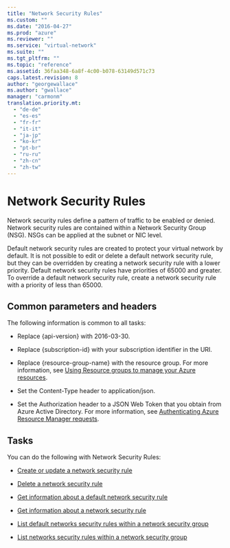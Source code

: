 ```yaml
---
title: "Network Security Rules"
ms.custom: ""
ms.date: "2016-04-27"
ms.prod: "azure"
ms.reviewer: ""
ms.service: "virtual-network"
ms.suite: ""
ms.tgt_pltfrm: ""
ms.topic: "reference"
ms.assetid: 36faa348-6a8f-4c00-b078-63149d571c73
caps.latest.revision: 8
author: "georgewallace"
ms.author: "gwallace"
manager: "carmonm"
translation.priority.mt: 
  - "de-de"
  - "es-es"
  - "fr-fr"
  - "it-it"
  - "ja-jp"
  - "ko-kr"
  - "pt-br"
  - "ru-ru"
  - "zh-cn"
  - "zh-tw"
---
```

# Network Security Rules
Network security rules define a pattern of traffic to be enabled or denied. Network security rules are contained within a Network Security Group (NSG). NSGs can be applied at the subnet or NIC level.  
  
 Default network security rules are created to protect your virtual network by default. It is not possible to edit or delete a default network security rule, but they can be overridden by creating a network security rule with a lower priority. Default network security rules have priorities of 65000 and greater. To override a default network security rule, create a network security rule with a priority of less than 65000.  
  
##  <a name="bk_common"></a> Common parameters and headers  
 The following information is common to all tasks:  
  
-   Replace {api-version} with 2016-03-30.  
  
-   Replace {subscription-id} with your subscription identifier in the URI.  
  
-   Replace {resource-group-name} with the resource group. For more information, see [Using Resource groups to manage your Azure resources](http://azure.microsoft.com/en-us/documentation/articles/azure-preview-portal-using-resource-groups).  
  
-   Set the Content-Type header to application/json.  
  
-   Set the Authorization header to a JSON Web Token that you obtain from Azure Active Directory. For more information, see [Authenticating Azure Resource Manager requests](../../index.md).  
  
## Tasks  
 You can do the following with Network Security Rules:  
  
-   [Create or update a network security rule](create-or-update-a-network-security-rule.md)  
  
-   [Delete a network security rule](delete-a-network-security-rule.md)  
  
-   [Get information about a default network security rule ](get-information-about-a-default-network-security-rule.md)  
  
-   [Get information about a network security rule ](get-information-about-a-network-security-rule.md)  
  
-   [List default networks security rules within a network security group](list-default-networks-security-rules-within-a-network-security-group.md)  
  
-   [List networks security rules within a network security group](list-networks-security-rules-within-a-network-security-group.md)
